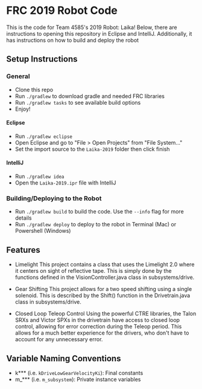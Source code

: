 # FRC 2019 Robot Code

This is the code for Team 4585's 2019 Robot: Laika! 
Below, there are instructions to opening this repository in Eclipse and IntelliJ. 
Additionally, it has instructions on how to build and deploy the robot

## Setup Instructions

### General
- Clone this repo
- Run `./gradlew` to download gradle and needed FRC libraries
- Run `./gradlew tasks` to see available build options
- Enjoy!

#### Eclipse
- Run `./gradlew eclipse`
- Open Eclipse and go to "File > Open Projects" from "File System..."
- Set the import source to the `Laika-2019` folder then click finish

#### IntelliJ
- Run `./gradlew idea`
- Open the `Laika-2019.ipr` file with IntelliJ

### Building/Deploying to the Robot
- Run `./gradlew build` to build the code. Use the `--info` flag for more details
- Run `./gradlew deploy` to deploy to the robot in Terminal (Mac) or Powershell (Windows)

## Features
- Limelight
This project contains a class that uses the Limelight 2.0 where it centers on sight of reflective tape. This is simply done by the functions defined in the VisionController.java class in subsystems/drive.

- Gear Shifting
This project allows for a two speed shifting using a single solenoid. This is described by the Shift() function in the Drivetrain.java class in subsystems/drive.

- Closed Loop Teleop Control
Using the powerful CTRE libraries, the Talon SRXs and Victor SPXs in the drivetrain have access to closed loop control, allowing for error correction during the Teleop period. This allows for a much better experience for the drivers, who don't have to account for any unnecessary error.


## Variable Naming Conventions
- k*** (i.e. `kDriveLowGearVelocityKi`): Final constants
- m_*** (i.e. `m_subsystem`): Private instance variables